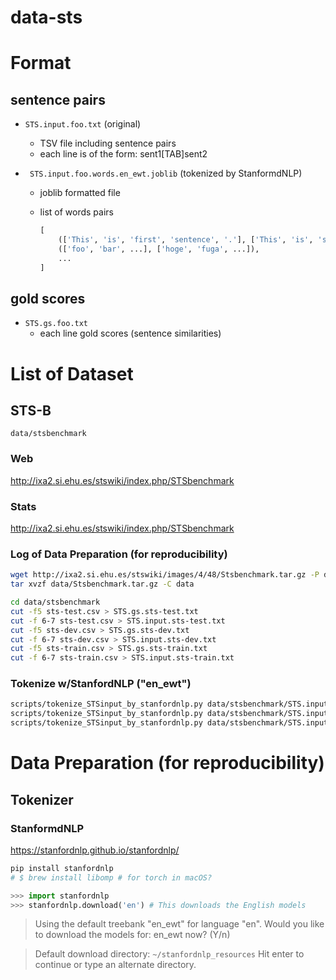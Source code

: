 # data-sts

# Format

## sentence pairs

- `STS.input.foo.txt` (original)
    - TSV file including sentence pairs
    - each line is of the form: sent1[TAB]sent2

- ` STS.input.foo.words.en_ewt.joblib` (tokenized by StanformdNLP)
    - joblib formatted file
    - list of words pairs

        ```python
        [
            (['This', 'is', 'first', 'sentence', '.'], ['This', 'is', 'second', 'sentence', '.']),
            (['foo', 'bar', ...], ['hoge', 'fuga', ...]),
            ...
        ]
        ```

## gold scores

- `STS.gs.foo.txt`
    - each line gold scores (sentence similarities)



# List of Dataset

## STS-B

`data/stsbenchmark`

### Web

<http://ixa2.si.ehu.es/stswiki/index.php/STSbenchmark>

### Stats

<http://ixa2.si.ehu.es/stswiki/index.php/STSbenchmark>

### Log of Data Preparation (for reproducibility)

```bash
wget http://ixa2.si.ehu.es/stswiki/images/4/48/Stsbenchmark.tar.gz -P data
tar xvzf data/Stsbenchmark.tar.gz -C data

cd data/stsbenchmark
cut -f5 sts-test.csv > STS.gs.sts-test.txt
cut -f 6-7 sts-test.csv > STS.input.sts-test.txt
cut -f5 sts-dev.csv > STS.gs.sts-dev.txt
cut -f 6-7 sts-dev.csv > STS.input.sts-dev.txt
cut -f5 sts-train.csv > STS.gs.sts-train.txt
cut -f 6-7 sts-train.csv > STS.input.sts-train.txt
```

### Tokenize w/StanfordNLP ("en_ewt")

```bash
scripts/tokenize_STSinput_by_stanfordnlp.py data/stsbenchmark/STS.input.sts-train{.txt,.words.en_ewt.joblib}
scripts/tokenize_STSinput_by_stanfordnlp.py data/stsbenchmark/STS.input.sts-dev{.txt,.words.en_ewt.joblib}
scripts/tokenize_STSinput_by_stanfordnlp.py data/stsbenchmark/STS.input.sts-test{.txt,.words.en_ewt.joblib}
```


# Data Preparation (for reproducibility)

## Tokenizer

### StanformdNLP
<https://stanfordnlp.github.io/stanfordnlp/>

```bash
pip install stanfordnlp
# $ brew install libomp # for torch in macOS?
```

```python
>>> import stanfordnlp
>>> stanfordnlp.download('en') # This downloads the English models
```

> Using the default treebank "en_ewt" for language "en".
> Would you like to download the models for: en_ewt now? (Y/n)

> Default download directory: `~/stanfordnlp_resources`
> Hit enter to continue or type an alternate directory.
